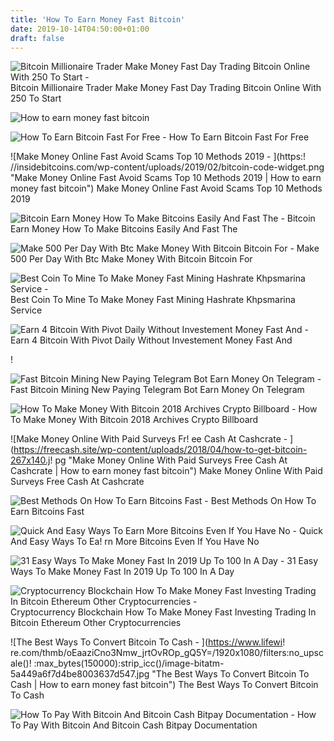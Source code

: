 ```yaml
---
title: 'How To Earn Money Fast Bitcoin'
date: 2019-10-14T04:50:00+01:00
draft: false
---
```


![Bitcoin Millionaire Trader Make Money Fast Day Trading Bitcoin Online With 250 To Start - ](https://i.ytimg.com/vi/phrKodPMPY8/maxresdefault.jpg "Bitcoin Millionaire Trader Make Money Fast Day Trading Bitcoin Online With 250 To Start | How to earn money fast bitcoin") Bitcoin Millionaire Trader Make Money Fast Day Trading Bitcoin Online With 250 To Start

![How to earn money fast bitcoin](https://i.ytimg.com/vi/f8UFbOKEdhk/maxresdefault.jpg "How to earn money fast bitcoin") 

![How To Earn Bitcoin Fast For Free - ](http://2.bp.blogspot.com/-kxWFa5Po9ew/VeWAKp3LR1I/AAAAAAAAFXM/wMkWI7UIfXY/s1600/earn+free+bitcoins+fast-04.gif "How To Earn Bitcoin Fast For Free | How to earn money fast bitcoin") How To Earn Bitcoin Fast For Free

![Make Money Online Fast Avoid Scams Top 10 Methods 2019 - ](https:!   //insidebitcoins.com/wp-content/uploads/2019/02/bitcoin-code-widget.png "Make Money Online Fast Avoid Scams Top 10 Methods 2019 | How to earn money fast bitcoin") Make Money Online Fast Avoid Scams Top 10 Methods 2019

![Bitcoin Earn Money How To Make Bitcoins Easily And Fast The - ](http://www.bitcoininspector.com/wp-content/uploads/mvbthumbs/img_18145_bitcoin-earn-money-how-to-make-bitcoins-easily-and-fast.jpg "Bitcoin Earn Money How To Make Bitcoins Easily And Fast The | How to earn money fast bitcoin") Bitcoin Earn Money How To Make Bitcoins Easily And Fast The

![Make 500 Per Day With Btc Make Money With Bitcoin Bitcoin For - ](https://i.pinimg.com/originals/42/d4/b1/42d4b105edd07df2bc3dc4fc2d31cf29.jpg "Make 500 Per Day With Btc Ma!   ke Money With Bitcoin Bitcoin For | How to earn money fast bit!   coin") Make 500 Per Day With Btc Make Money With Bitcoin Bitcoin For

![Best Coin To Mine To Make Money Fast Mining Hashrate Khpsmarina Service - ](https://2.bp.blogspot.com/-VINlBAO7E2M/WjDdjoY2pwI/AAAAAAAAbe0/mQYkavAU6gAMynfgE7mNSE_i2dZyRu1DwCLcBGAs/s1600/noobminer.jpg "Best Coin To Mine To Make Money Fast Mining Hashrate Khpsmarina Service | How to earn money fast bitcoin") Best Coin To Mine To Make Money Fast Mining Hashrate Khpsmarina Service

![Earn 4 Bitcoin With Pivot Daily Without Investement Money Fast And - ](https://steemitimages.com/640x0/https://cdn.steemitimages.com/DQmW9asiiMREx6BkHyvLmekvzgh2BhmJUuse491roEBdnVJ/FB_IMG_1537541118748_1.jpg "Earn 4 Bitcoin With Pivot Daily Without Investement Money Fast And | How to earn money fast bitcoin") Earn 4 Bitcoin With Pivot Daily Without Investement Money Fast And

!

![Fast Bitcoin Mining New Paying Telegram Bot Earn Money On Telegram - ](https://worldvideos.club/wp-content/uploads/2019/04/yt-89624-Fast-Bitcoin-Mining-NEW-Paying-Telegram-Bot-Earn-Money-On-Telegram-REVIEW.jpg "Fast Bitcoin Mining New Paying Telegram Bot Earn Money On Telegram | How to earn money fast bitcoin") Fast Bitcoin Mining New Paying Telegram Bot Earn Money On Telegram

![How To Make Money With Bitcoin 2018 Archives Crypto Billboard - ](https://cryptobillboard.net/wp-content/uploads/2019/05/BITCOIN-How-to-Make-Money-Online-Fast-Trading-Bitcoins-640x640.jpg "How To Make Money With Bitcoin 2018 Archives Crypto Billboard | How to earn money fast bitcoin") How To Make Money With Bitcoin 2018 Archives Crypto Billboard

![Make Money Online With Paid Surveys Fr!   ee Cash At Cashcrate - ](https://freecash.site/wp-content/uploads/2018/04/how-to-get-bitcoin-267x140.j!   pg "Make Money Online With Paid Surveys Free Cash At Cashcrate | How to earn money fast bitcoin") Make Money Online With Paid Surveys Free Cash At Cashcrate

![Best Methods On How To Earn Bitcoins Fast - ](https://icoholder.com/blog/wp-content/uploads/2018/10/how-to-earn-bitcoins-fast.jpeg "Best Methods On How To Earn Bitcoins Fast | How to earn money fast bitcoin") Best Methods On How To Earn Bitcoins Fast

![Quick And Easy Ways To Earn More Bitcoins Even If You Have No - ](https://img.evbuc.com/https%3A%2F%2Fcdn.evbuc.com%2Fimages%2F67808247%2F236818807193%2F1%2Foriginal.20190807-030548?w=1000&auto=compress&rect=0%2C0%2C1200%2C600&s=fba390ba558b3d8ca8011e3614a3d243 "Quick And Easy Ways To Earn More Bitcoins Even If You Have No | How to earn money fast bitcoin") Quick And Easy Ways To Ea! rn More Bitcoins Even If You Have No

![31 Easy Ways To Make Money Fast In 2019 Up To 100 In A Day - ](https://www.dollarsprout.com/wp-content/uploads/2019/01/ways-to-make-money.jpg "31 Easy Ways To Make Money Fast In 2019 Up To 100 In A Day | How to earn money fast bitcoin") 31 Easy Ways To Make Money Fast In 2019 Up To 100 In A Day

![Cryptocurrency Blockchain How To Make Money Fast Investing Trading In Bitcoin Ethereum Other Cryptocurrencies - ](https://images-na.ssl-images-amazon.com/images/I/51AVxVxsDXL._SY445_QL70_.jpg "Cryptocurrency Blockchain How To Make Money Fast Investing Trading In Bitcoin Ethereum Other Cryptocurrencies | How to earn money fast bitcoin") Cryptocurrency Blockchain How To Make Money Fast Investing Trading In Bitcoin Ethereum Other Cryptocurrencies

![The Best Ways To Convert Bitcoin To Cash - ](https://www.lifewi!   re.com/thmb/oEaaziCno3Nmw_jrtOvROp_gQ5Y=/1920x1080/filters:no_upscale()!   :max_bytes(150000):strip_icc()/image-bitatm-5a449a6f7d4be8003637d547.jpg "The Best Ways To Convert Bitcoin To Cash | How to earn money fast bitcoin") The Best Ways To Convert Bitcoin To Cash

![How To Pay With Bitcoin And Bitcoin Cash Bitpay Documentation - ](https://bitpay.com/images/btc-and-bch-paypro-vertical.d8fb73b0.png "How To Pay With Bitcoin And Bitcoin Cash Bitpay Documentation | How to earn money fast bitcoin") How To Pay With Bitcoin And Bitcoin Cash Bitpay Documentation